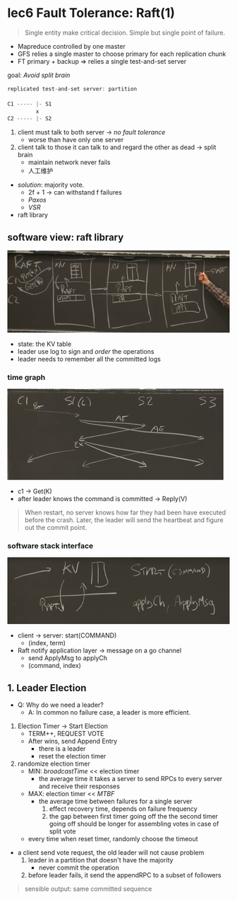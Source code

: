 # lec6 Fault Tolerance: Raft(1)

> Single entity make critical decision. Simple but single point of failure.

+ Mapreduce controlled by one master
+ GFS relies a single master to choose primary for each replication chunk
+ FT primary + backup => relies a single test-and-set server

goal: *Avoid split brain*

```go
replicated test-and-set server: partition

C1 ----- |- S1
         x
C2 ----- |- S2
```

1. client must talk to both server -> *no fault tolerance*
    + worse than have only one server
2. client talk to those it can talk to and regard the other as dead -> split brain
    + maintain network never fails
    + 人工维护

+ *solution*: majority vote.
    + 2f + 1 -> can withstand f failures
    + *Paxos*
    + *VSR*
+ raft library

## software view: raft library

![raft software view](./figures/lec6-1.png)

+ state: the KV table
+ leader use log to sign and *order* the operations
+ leader needs to remember all the committed logs

### time graph

![raft time graph](./figures/lec6-2.png)

+ c1 -> Get(K)
+ after leader knows the command is committed -> Reply(V)

> When restart, no server knows how far they had been have executed before the crash. Later, the leader will send the heartbeat and figure out the commit point.

### software stack interface

![raft interface](./figures/lec6-3.png)

+ client -> server: start(COMMAND)
    + (index, term)
+ Raft notify application layer -> message on a go channel
    + send ApplyMsg to applyCh
    + (command, index)

## 1. Leader Election

+ Q: Why do we need a leader?
    + A: In common no failure case, a leader is more efficient.

1. Election Timer -> Start Election
    + TERM++, REQUEST VOTE
    + After wins, send Append Entry
        + there is a leader
        + reset the election timer
2. randomize election timer 
    + MIN: *broadcastTime* << election timer
        + the average time it takes a server to send RPCs to every server and receive their responses
    + MAX: election timer << *MTBF*
        + the average time between failures for a single server
            1. effect recovery time, depends on failure frequency
            2. the gap between first timer going off the the second timer going off should be longer for assembling votes in case of split vote
    + every time when reset timer, randomly choose the timeout

+ a client send vote request, the old leader will not cause problem
    1. leader in a partition that doesn't have the majority
        + never commit the operation
    2. before leader fails, it send the appendRPC to a subset of followers

> sensible output: same committed sequence
